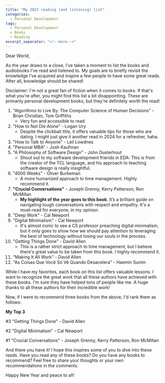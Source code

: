 ```yaml
---
title: "My 2023 reading (and listening) list"
categories:
  - Personal Development
tags:
  - Personal Development
  - Books
  - Reading
excerpt_separator: "<!--more-->"
---
```


Dear World,

As the year draws to a close, I've taken a moment to list the books and audiobooks I've read and listened to. My goals are to briefly revisit the knowledge I've acquired and inspire a few people to have some great reads. After all, knowledge should be shared!

Disclaimer: I'm not a great fan of fiction when it comes to books. If that's what you're after, you might find this list a bit disappointing. These are primarily personal development books, but they're definitely worth the read!
<!--more-->

1. "Algorithms to Live By: The Computer Science of Human Decisions" - Brian Christian, Tom Griffiths
    - Very fun and accessible to read.
2. "How to Not Die Alone" - Logan Ury
    - Despite the clickbait title, it offers valuable tips for those who are dating. I might just give it another read in 2024 for a refresher, haha.
3. "How to Talk to Anyone" - Leil Lowdnes
4. "Personal MBA" - Josh Kaufman
5. "A Philosophy of Software Design" - John Ousterhout
    - Shout out to my software development friends in EDA: This is from the creator of the TCL language, and his approach to teaching software design is really insightful.
6. "4000 Weeks" - Oliver Burkeman
    - A more humanized approach to time management. Highly recommend it.
7. **"Crucial Conversations"** - Joseph Grenny, Kerry Patterson, Ron McMillan
    - **My highlight of the year goes to this book**. It’s a brilliant guide on navigating tough conversations with respect and empathy. It's a must-read for everyone, in my opinion.
8. "Deep Work" - Cal Newport
9. "Digital Minimalism" - Cal Newport
    - It's almost ironic to see a CS professor preaching digital minimalism, but it only goes to show how we should pay attention to leveraging the best of technology without losing our souls in the process.
10. "Getting Things Done" - David Allen
    - This is a rather strict approach to time management, but I believe there's great value to be taken from this book. I highly recommend it.
11. "Making It All Work" - David Allen
12. "As Coisas Que Você Só Vê Quando Desacelera" - Haemin Sunim

While I have my favorites, each book on this list offers valuable lessons. I want to recognize the great work that all these authors have achieved with these books. I'm sure they have helped tons of people like me. A huge thanks to all these authors for their incredible work!

Now, if I were to recommend three books from the above, I'd rank them as follows:

**My Top 3**

#3 "Getting Things Done" - David Allen

#2 "Digital Minimalism" - Cal Newport

#1 "Crucial Conversations" - Joseph Grenny, Kerry Patterson, Ron McMillan

And there you have it! I hope this inspires some of you to dive into these reads. Have you read any of these books? Do you have any books to recommend? Feel free to share your thoughts or your own recommendations in the comments.

Happy New Year and peace to all!

